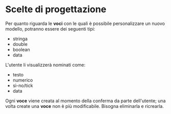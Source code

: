 Scelte di progettazione
===
Per quanto riguarda le **voci** con le quali è possibile personalizzare un nuovo modello, potranno essere dei seguenti tipi:

   * stringa
   * double
   * boolean
   * data
   
L'utente li visualizzerà nominati come:

   * testo
   * numerico
   * sì-no/tick
   * data

Ogni **voce** viene creata al momento della conferma da parte dell'utente; una volta create una **voce** non è più modificabile. Bisogna eliminarla e ricrearla.

